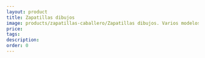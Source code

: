```yaml
---
layout: product
title: Zapatillas dibujos
image: products/zapatillas-caballero/Zapatillas dibujos. Varios modelos a elegir
price: 
tags: 
description: 
order: 0
---
```

